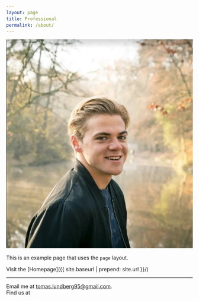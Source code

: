 ```yaml
---
layout: page
title: Professional
permalink: /about/
---
```

![alt text](_images/me.jpg "Title")

This is an example page that uses the `page` layout.

Visit the [Homepage]({{ site.baseurl | prepend: site.url }}/) 

---

Email me at [tomas.lundberg95@gmail.com](mailto:tomas.lundberg95@gmail.com?subject=l).\
Find us at